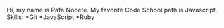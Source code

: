 Hi, my name is Rafa Nocete.
My favorite Code School path is Javascript.
Skills:
*Git
*JavaScript
*Ruby